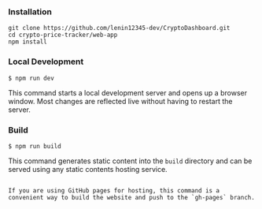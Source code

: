 
### Installation

```
git clone https://github.com/lenin12345-dev/CryptoDashboard.git
cd crypto-price-tracker/web-app
npm install

```

### Local Development

```
$ npm run dev
```

This command starts a local development server and opens up a browser window. Most changes are reflected live without having to restart the server.

### Build

```
$ npm run build
```

This command generates static content into the `build` directory and can be served using any static contents hosting service.


```

If you are using GitHub pages for hosting, this command is a convenient way to build the website and push to the `gh-pages` branch.
